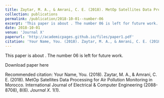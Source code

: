 ```yaml
---
title: Zaytar, M. A., & Amrani, C. E. (2018). MetOp Satellites Data Processing for Air Pollution Monitoring in Morocco. International Journal of Electrical & Computer Engineering (2088-8708), 8(6).
collection: publications
permalink: /publication/2018-10-01--number-06
excerpt: 'This paper is about . The number 06 is left for future work.'
date: 2018-10-01
venue: 'Journal X'
paperurl: 'http://academicpages.github.io/files/paper1.pdf'
citation: 'Your Name, You. (2018). Zaytar, M. A., & Amrani, C. E. (2018). MetOp Satellites Data Processing for Air Pollution Monitoring in Morocco. International Journal of Electrical & Computer Engineering (2088-8708), 8(6). <i>Journal X</i>. 1(1).'
---
```

This paper is about . The number 06 is left for future work.

Download paper here

Recommended citation: Your Name, You. (2018). Zaytar, M. A., & Amrani, C. E. (2018). MetOp Satellites Data Processing for Air Pollution Monitoring in Morocco. International Journal of Electrical & Computer Engineering (2088-8708), 8(6). <i>Journal X</i>. 1(1).
